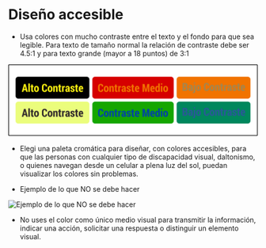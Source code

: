# Diseño accesible

* Usa colores con mucho contraste entre el texto y el fondo para que sea legible. Para texto de tamaño normal la relación de contraste debe ser 4.5:1 y para texto grande (mayor a 18 puntos) de 3:1

![Combinación de colores](img/colores.png)

* Elegi una paleta cromática para diseñar, con colores accesibles, para que las personas con cualquier tipo de discapacidad visual, daltonismo, o quienes navegan desde un celular a plena luz del sol, puedan visualizar los colores sin problemas.

* Ejemplo de lo que NO se debe hacer

![Ejemplo de lo que NO se debe hacer](img/malos-dise%C3%B1os.png)

* No uses el color como único medio visual para transmitir la información, indicar una acción, solicitar una respuesta o distinguir un elemento visual.
